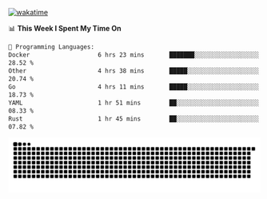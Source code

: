 [![wakatime](https://wakatime.com/badge/user/384f91c6-4eee-411f-8f3b-1b691f58a544.svg)](https://wakatime.com/@384f91c6-4eee-411f-8f3b-1b691f58a544)

<!--START_SECTION:waka-->
📊 **This Week I Spent My Time On** 

```text
💬 Programming Languages: 
Docker                   6 hrs 23 mins       ███████░░░░░░░░░░░░░░░░░░   28.52 % 
Other                    4 hrs 38 mins       █████░░░░░░░░░░░░░░░░░░░░   20.74 % 
Go                       4 hrs 11 mins       █████░░░░░░░░░░░░░░░░░░░░   18.73 % 
YAML                     1 hr 51 mins        ██░░░░░░░░░░░░░░░░░░░░░░░   08.33 % 
Rust                     1 hr 45 mins        ██░░░░░░░░░░░░░░░░░░░░░░░   07.82 % 
```


<!--END_SECTION:waka-->

<picture>
  <source media="(prefers-color-scheme: dark)" srcset="https://raw.githubusercontent.com/fuwx295/fuwx295/output/github-contribution-grid-snake-dark.svg">
  <source media="(prefers-color-scheme: light)" srcset="https://raw.githubusercontent.com/fuwx295/fuwx295/output/github-contribution-grid-snake.svg">
  <img alt="github contribution grid snake animation" src="https://raw.githubusercontent.com/fuwx295/fuwx295/output/github-contribution-grid-snake.svg">
</picture>
